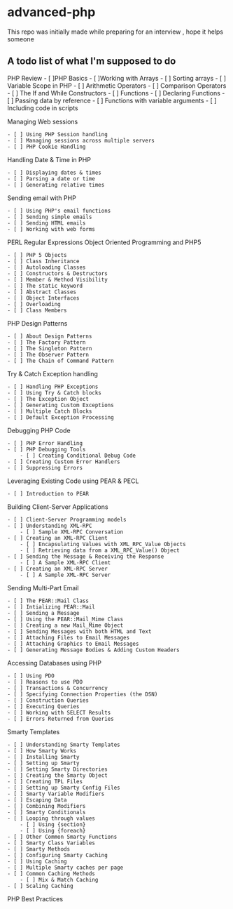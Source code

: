 # advanced-php
This repo was initially made while preparing for an interview , hope it helps someone

## A todo list of what I'm supposed to do

PHP Review
    - [ ]PHP Basics
    - [ ]Working with Arrays
        - [ ] Sorting arrays
    - [ ] Variable Scope in PHP
    - [ ] Arithmetic Operators
    - [ ] Comparison Operators
    - [ ] The If and While Constructors
    - [ ] Functions
        - [ ] Declaring Functions
        - [ ] Passing data by reference
        - [ ] Functions with variable arguments
    - [ ] Including code in scripts

Managing Web sessions

    - [ ] Using PHP Session handling
    - [ ] Managing sessions across multiple servers
    - [ ] PHP Cookie Handling

Handling Date & Time in PHP

    - [ ] Displaying dates & times
    - [ ] Parsing a date or time
    - [ ] Generating relative times

Sending email with PHP

    - [ ] Using PHP's email functions
    - [ ] Sending simple emails
    - [ ] Sending HTML emails
    - [ ] Working with web forms

PERL Regular Expressions
Object Oriented Programming and PHP5

    - [ ] PHP 5 Objects
    - [ ] Class Inheritance
    - [ ] Autoloading Classes
    - [ ] Constructors & Destructors
    - [ ] Member & Method Visibility
    - [ ] The static keyword
    - [ ] Abstract Classes
    - [ ] Object Interfaces
    - [ ] Overloading
    - [ ] Class Members

PHP Design Patterns

    - [ ] About Design Patterns
    - [ ] The Factory Pattern
    - [ ] The Singleton Pattern
    - [ ] The Observer Pattern
    - [ ] The Chain of Command Pattern

Try & Catch Exception handling

    - [ ] Handling PHP Exceptions
    - [ ] Using Try & Catch blocks
    - [ ] The Exception Object
    - [ ] Generating Custom Exceptions
    - [ ] Multiple Catch Blocks
    - [ ] Default Exception Processing

Debugging PHP Code

    - [ ] PHP Error Handling
    - [ ] PHP Debugging Tools
        - [ ] Creating Conditional Debug Code
    - [ ] Creating Custom Error Handlers
    - [ ] Suppressing Errors

Leveraging Existing Code using PEAR & PECL

    - [ ] Introduction to PEAR

Building Client-Server Applications

    - [ ] Client-Server Programming models
    - [ ] Understanding XML-RPC
        - [ ] Sample XML-RPC Conversation
    - [ ] Creating an XML-RPC Client
        - [ ] Encapsulating Values with XML_RPC_Value Objects
        - [ ] Retrieving data from a XML_RPC_Value() Object
    - [ ] Sending the Message & Receiving the Response
        - [ ] A Sample XML-RPC Client
    - [ ] Creating an XML-RPC Server
        - [ ] A Sample XML-RPC Server

Sending Multi-Part Email

    - [ ] The PEAR::Mail Class
    - [ ] Intializing PEAR::Mail
    - [ ] Sending a Message
    - [ ] Using the PEAR::Mail_Mime Class
    - [ ] Creating a new Mail_Mime Object
    - [ ] Sending Messages with both HTML and Text
    - [ ] Attaching Files to Email Messages
    - [ ] Attaching Graphics to Email Messages
    - [ ] Generating Message Bodies & Adding Custom Headers

Accessing Databases using PHP

    - [ ] Using PDO
    - [ ] Reasons to use PDO
    - [ ] Transactions & Concurrency
    - [ ] Specifying Connection Properties (the DSN)
    - [ ] Construction Queries
    - [ ] Executing Queries
    - [ ] Working with SELECT Results
    - [ ] Errors Returned from Queries

Smarty Templates

    - [ ] Understanding Smarty Templates
    - [ ] How Smarty Works
    - [ ] Installing Smarty
    - [ ] Setting up Smarty
    - [ ] Setting Smarty Directories
    - [ ] Creating the Smarty Object
    - [ ] Creating TPL Files
    - [ ] Setting up Smarty Config Files
    - [ ] Smarty Variable Modifiers
    - [ ] Escaping Data
    - [ ] Combining Modifiers
    - [ ] Smarty Conditionals
    - [ ] Looping through values
        - [ ] Using {section}
        - [ ] Using {foreach}
    - [ ] Other Common Smarty Functions
    - [ ] Smarty Class Variables
    - [ ] Smarty Methods
    - [ ] Configuring Smarty Caching
    - [ ] Using Caching
    - [ ] Multiple Smarty caches per page
    - [ ] Common Caching Methods
        - [ ] Mix & Match Caching
    - [ ] Scaling Caching

PHP Best Practices
